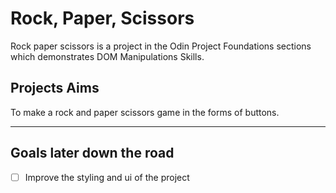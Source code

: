 # Rock, Paper, Scissors

Rock paper scissors is a project in the Odin Project Foundations sections which demonstrates DOM Manipulations Skills.


## Projects Aims

To make a rock and paper scissors game in the forms of buttons.


---
## Goals later down the road

- [ ] Improve the styling and ui of the project
  


